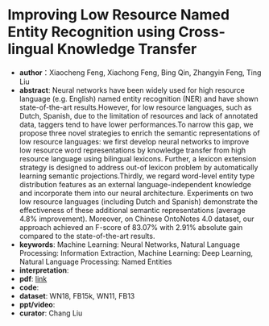 # Improving Low Resource Named Entity Recognition using Cross-lingual Knowledge Transfer
* **author**：Xiaocheng Feng, Xiachong Feng, Bing Qin, Zhangyin Feng, Ting Liu
* **abstract**: Neural networks have been widely used for high resource language (e.g. English) named entity recognition (NER) and have shown state-of-the-art results.However, for low resource languages, such as Dutch, Spanish, due to the limitation of resources and lack of annotated data, taggers tend to have lower performances.To narrow this gap, we propose three novel strategies to enrich the semantic representations of low resource languages: we first develop neural networks to improve low resource word representations by knowledge transfer from high resource language using bilingual lexicons. Further, a lexicon extension strategy is designed to address out-of lexicon problem by automatically learning semantic projections.Thirdly, we regard word-level entity type distribution features as an external language-independent knowledge and incorporate them into our neural architecture. Experiments on two low resource languages (including Dutch and Spanish) demonstrate the effectiveness of these additional semantic representations (average 4.8\% improvement). Moreover, on Chinese OntoNotes 4.0 dataset, our approach achieved an F-score of 83.07\% with 2.91\% absolute gain compared to the state-of-the-art results. 
* **keywords**: Machine Learning: Neural Networks, Natural Language Processing: Information Extraction, Machine Learning: Deep Learning, Natural Language Processing: Named Entities
* **interpretation**: 
* **pdf**:  [link](https://www.ijcai.org/Proceedings/2018/0596.pdf)
* **code**: 
* **dataset**: WN18, FB15k, WN11, FB13 
* **ppt/video**: 
* **curator**: Chang Liu
